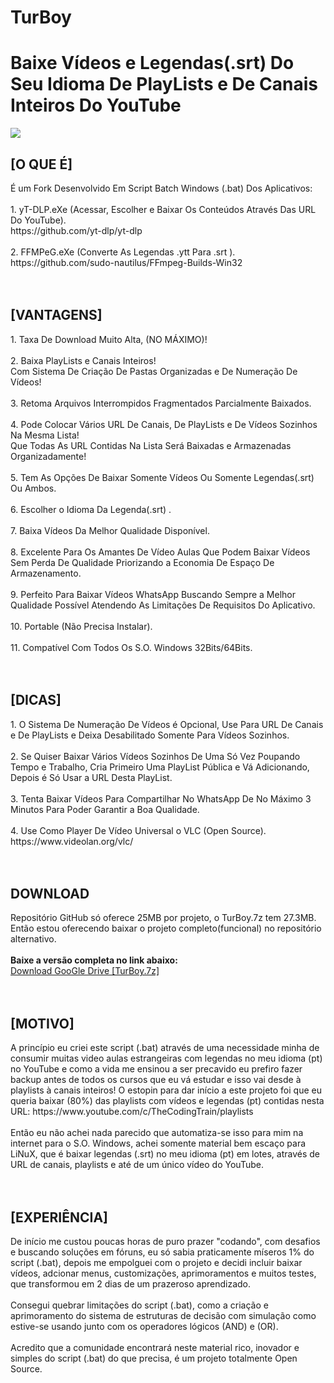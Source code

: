 # TurBoy
<h1>Baixe Vídeos e Legendas(.srt) Do Seu Idioma De PlayLists e De Canais Inteiros Do YouTube</h1>
<img src="https://github.com/ostonprata/TurBoy/blob/main/TurBoy.png">
<h2>[O QUE É]</h2>
É um Fork Desenvolvido Em Script Batch Windows (.bat) Dos Aplicativos:
</br>
</br>
1. yT-DLP.eXe (Acessar, Escolher e Baixar Os Conteúdos Através Das URL Do YouTube). 
</br>
https://github.com/yt-dlp/yt-dlp
</br>
</br>
2. FFMPeG.eXe (Converte As Legendas .ytt Para .srt ). 
</br>
https://github.com/sudo-nautilus/FFmpeg-Builds-Win32
</br>
</br>
</br>
<h2>[VANTAGENS]</h2>
1. Taxa De Download Muito Alta, (NO MÁXIMO)!
</br>
</br>
2. Baixa PlayLists e Canais Inteiros!
</br>
Com Sistema De Criação De Pastas Organizadas e De Numeração De Vídeos!
</br>
</br>
3. Retoma Arquivos Interrompidos Fragmentados Parcialmente Baixados.
</br>
</br>
4. Pode Colocar Vários URL De Canais, De PlayLists e De Vídeos Sozinhos Na Mesma Lista!
</br>
Que Todas As URL Contidas Na Lista Será Baixadas e Armazenadas Organizadamente!
</br>
</br>
5. Tem As Opções De Baixar Somente Vídeos Ou Somente Legendas(.srt) Ou Ambos.
</br>
</br>
6. Escolher o Idioma Da Legenda(.srt) .
</br>
</br>
7. Baixa Vídeos Da Melhor Qualidade Disponível.
</br>
</br>
8. Excelente Para Os Amantes De Vídeo Aulas Que Podem Baixar Vídeos Sem Perda De Qualidade Priorizando a Economia De Espaço De Armazenamento.
</br>
</br>
9. Perfeito Para Baixar Vídeos WhatsApp Buscando Sempre a Melhor Qualidade Possível Atendendo As Limitações De Requisitos Do Aplicativo.
</br>
</br>
10. Portable (Não Precisa Instalar).
</br>
</br>
11. Compatível Com Todos Os S.O. Windows 32Bits/64Bits.
</br>
</br>
</br>
<h2>[DICAS]</h2>
1. O Sistema De Numeração De Vídeos é Opcional, Use Para URL De Canais e De PlayLists e Deixa Desabilitado Somente Para Vídeos Sozinhos.
</br>
</br>
2. Se Quiser Baixar Vários Vídeos Sozinhos De Uma Só Vez Poupando Tempo e Trabalho, Cria Primeiro Uma PlayList Pública e Vá Adicionando, Depois é Só Usar a URL Desta PlayList.
</br>
</br>
3. Tenta Baixar Vídeos Para Compartilhar No WhatsApp De No Máximo 3 Minutos Para Poder Garantir a Boa Qualidade.
</br>
</br>
4. Use Como Player De Vídeo Universal o VLC (Open Source).
</br>
https://www.videolan.org/vlc/
</br>
</br>
</br>
<h2>DOWNLOAD</h2>
Repositório GitHub só oferece 25MB por projeto, o TurBoy.7z tem 27.3MB.
</br>
Então estou oferecendo baixar o projeto completo(funcional) no repositório alternativo.
</br>
</br>
<b>Baixe a versão completa no link abaixo:</b>
</br>
<a href="https://drive.google.com/file/d/12BLgtgOA5dEW8e3YWjlPA5nXjOj2ntRp">Download GooGle Drive [TurBoy.7z]</a>
</br>
</br>
</br>
<h2>[MOTIVO]</h2>
A princípio eu criei este script (.bat) através de uma necessidade minha de consumir muitas video aulas estrangeiras com legendas no meu idioma (pt) no YouTube e como a vida me ensinou a ser precavido eu prefiro fazer backup antes de todos os cursos que eu vá estudar e isso vai desde à playlists à canais inteiros! O estopin para dar início a este projeto foi que eu queria baixar (80%) das playlists com vídeos e legendas (pt) contidas nesta URL: https://www.youtube.com/c/TheCodingTrain/playlists
</br>
</br>
Então eu não achei nada parecido que automatiza-se isso para mim na internet para o S.O. Windows, achei somente material bem escaço para LiNuX, que é baixar legendas (.srt) no meu idioma (pt) em lotes, através de URL de canais, playlists e até de um único vídeo do YouTube.
</br>
</br>
</br>
<h2>[EXPERIÊNCIA]</h2>
De início me custou poucas horas de puro prazer "codando", com desafios e buscando soluções em fóruns, eu só sabia praticamente míseros 1% do script (.bat), depois me empolguei com o projeto e decidi incluir baixar vídeos, adcionar menus, customizações, aprimoramentos e muitos testes, que transformou em 2 dias de um prazeroso aprendizado.
</br>
</br>
Consegui quebrar limitações do script (.bat), como a criação e aprimoramento do sistema de estruturas de decisão com simulação como estive-se usando junto com os operadores lógicos (AND) e (OR).
</br>
</br>
Acredito que a comunidade encontrará neste material rico, inovador e simples do script (.bat) do que precisa, é um projeto totalmente Open Source.
